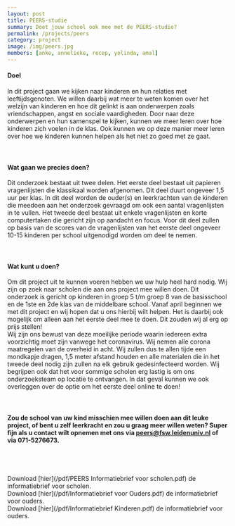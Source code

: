 ```yaml
---
layout: post
title: PEERS-studie
summary: Doet jouw school ook mee met de PEERS-studie? 
permalink: /projects/peers
category: project
image: /img/peers.jpg
members: [anke, annelieke, recep, yolinda, amal]
---
```



#### Doel
In dit project gaan we kijken naar kinderen en hun relaties met leeftijdsgenoten. We willen daarbij wat meer te weten komen over het welzijn van kinderen en hoe dit gelinkt is aan onderwerpen zoals vriendschappen, angst en sociale vaardigheden. Door naar deze onderwerpen en hun samenspel te kijken, kunnen we meer leren over hoe kinderen zich voelen in de klas. Ook kunnen we op deze manier meer leren over hoe we kinderen kunnen helpen als het niet zo goed met ze gaat. 
<br>
<br>
<br>
#### Wat gaan we precies doen?
Dit onderzoek bestaat uit twee delen. Het eerste deel bestaat uit papieren vragenlijsten die klassikaal worden afgenomen. Dit deel duurt ongeveer 1,5 uur per klas. In dit deel worden de ouder(s) en leerkrachten van de kinderen die meedoen aan het onderzoek gevraagd om ook een aantal vragenlijsten in te vullen. 
Het tweede deel bestaat uit enkele vragenlijsten en korte computertaken die gericht zijn op aandacht en focus. Voor dit deel zullen op basis van de scores van de vragenlijsten van het eerste deel ongeveer 10-15 kinderen per school uitgenodigd worden om deel te nemen.
<br>
<br>
<br>
#### Wat kunt u doen?
Om dit project uit te kunnen voeren hebben we uw hulp heel hard nodig. Wij zijn op zoek naar scholen die aan ons project mee willen doen. Dit onderzoek is gericht op kinderen in groep 5 t/m groep 8 van de basisschool en de 1ste en 2de klas van de middelbare school. Vanaf april beginnen we met dit project en wij hopen dat u ons hierbij wilt helpen. Het is daarbij ook mogelijk om alleen aan het eerste deel mee te doen. Dit zouden wij al erg op prijs stellen!
<br>
Wij zijn ons bewust van deze moeilijke periode waarin iedereen extra voorzichtig moet zijn vanwege het coronavirus. Wij nemen alle corona maatregelen van de overheid in acht. Wij zullen dus te allen tijde een mondkapje dragen, 1,5 meter afstand houden en alle materialen die in het tweede deel nodig zijn zullen na elk gebruik gedesinfecteerd worden. Wij begrijpen ook dat het voor sommige scholen erg lastig is om ons onderzoeksteam op locatie te ontvangen. In dat geval kunnen we ook overleggen over de optie om het eerste deel online te doen!
<br>
<br>
<br>
#### Zou de school van uw kind misschien mee willen doen aan dit leuke project, of bent u zelf leerkracht en zou u graag meer willen weten? Super fijn als u contact wilt opnemen met ons via peers@fsw.leidenuniv.nl of via 071-5276673. 
<br>
<br>
<br>
Download [hier](/pdf/PEERS Informatiebrief voor scholen.pdf) de informatiebrief voor scholen.
<br>
Download [hier](/pdf/Informatiebrief voor Ouders.pdf) de informatiebrief voor ouders.
<br>
Download [hier](/pdf/Informatiebrief Kinderen.pdf) de informatiebrief voor ouders.




